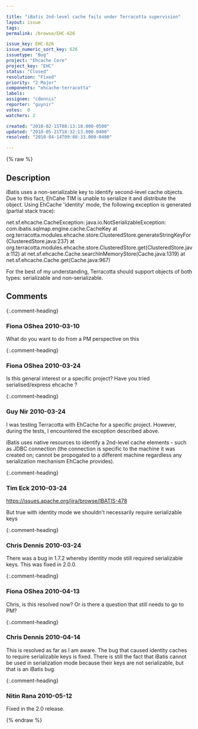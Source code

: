 ```yaml
---

title: "iBatis 2nd-level cache fails under Terracotta supervision"
layout: issue
tags: 
permalink: /browse/EHC-626

issue_key: EHC-626
issue_numeric_sort_key: 626
issuetype: "Bug"
project: "Ehcache Core"
project_key: "EHC"
status: "Closed"
resolution: "Fixed"
priority: "2 Major"
components: "ehcache-terracotta"
labels: 
assignee: "cdennis"
reporter: "guynir"
votes:  0
watchers: 2

created: "2010-02-15T08:13:18.000-0500"
updated: "2010-05-21T18:32:13.000-0400"
resolved: "2010-04-14T09:08:33.000-0400"

---
```




{% raw %}



## Description

<div markdown="1" class="description">

iBatis uses a non-serializable key to identify second-level cache objects. Due to this fact, EhCahe TIM is unable to serialize it and distribute the object.
Using EhCache 'identity' mode, the following exception is generated (partial stack trace):

net.sf.ehcache.CacheException: java.io.NotSerializableException: com.ibatis.sqlmap.engine.cache.CacheKey
        at org.terracotta.modules.ehcache.store.ClusteredStore.generateStringKeyFor(ClusteredStore.java:237)
        at org.terracotta.modules.ehcache.store.ClusteredStore.get(ClusteredStore.java:112)
        at net.sf.ehcache.Cache.searchInMemoryStore(Cache.java:1319)
        at net.sf.ehcache.Cache.get(Cache.java:967)

For the best of my understanding, Terracotta should support objects of both types: serializable and non-serializable.

</div>

## Comments


{:.comment-heading}
### **Fiona OShea** <span class="date">2010-03-10</span>

<div markdown="1" class="comment">

What do you want to do from a PM perspective on this

</div>


{:.comment-heading}
### **Fiona OShea** <span class="date">2010-03-24</span>

<div markdown="1" class="comment">

Is this general interest or a specific project?
Have you tried serialised/express ehcache ?



</div>


{:.comment-heading}
### **Guy Nir** <span class="date">2010-03-24</span>

<div markdown="1" class="comment">

I was testing Terracotta with EhCache for a specific project.
However, during the tests, I encountered the exception described above.

iBatis uses native resources to identify a 2nd-level cache elements - such as JDBC connection (the connection is specific to the machine it was created on; cannot be propogated to a different machine regardless any serialization mechanism EhCache provides).




</div>


{:.comment-heading}
### **Tim Eck** <span class="date">2010-03-24</span>

<div markdown="1" class="comment">

https://issues.apache.org/jira/browse/IBATIS-478

But true with identity mode we shouldn't necessarily require serializable keys


</div>


{:.comment-heading}
### **Chris Dennis** <span class="date">2010-03-24</span>

<div markdown="1" class="comment">

There was a bug in 1.7.2 whereby identity mode still required serializable keys.  This was fixed in 2.0.0.

</div>


{:.comment-heading}
### **Fiona OShea** <span class="date">2010-04-13</span>

<div markdown="1" class="comment">

Chris, is this resolved now? Or is there a question that still needs to go to PM?

</div>


{:.comment-heading}
### **Chris Dennis** <span class="date">2010-04-14</span>

<div markdown="1" class="comment">

This is resolved as far as I am aware.  The bug that caused identity caches to require serializable keys is fixed.  There is still the fact that iBatis cannot be used in serialization mode because their keys are not serializable, but that is an iBatis bug.

</div>


{:.comment-heading}
### **Nitin Rana** <span class="date">2010-05-12</span>

<div markdown="1" class="comment">

Fixed in the 2.0 release.

</div>



{% endraw %}
